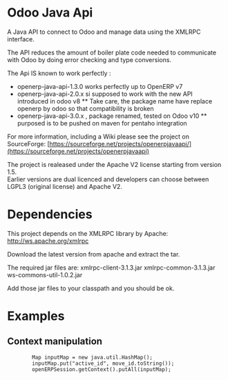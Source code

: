 Odoo Java Api
================

A Java API to connect to Odoo and manage data using the XMLRPC interface.

The API reduces the amount of boiler plate code needed to communicate with Odoo 
by doing error checking and type conversions.

The Api IS known to work perfectly :
* openerp-java-api-1.3.0 works perfectly up to OpenERP v7
* openerp-java-api-2.0.x si supposed to work with the new API introduced in odoo v8
** Take care, the package name have replace openerp by odoo so that compatibility is broken
* openerp-java-api-3.0.x , package renamed, tested on Odoo v10
** purposed is to be pushed on maven for pentaho integration

For more information, including a Wiki please see the project on SourceForge: 
[https://sourceforge.net/projects/openerpjavaapi/](https://sourceforge.net/projects/openerpjavaapi)

The project is realeased under the Apache V2 license starting from version 1.5.  
Earlier versions are dual licenced and developers can choose between LGPL3 (original license) and Apache V2.


# Dependencies

This project depends on the XMLRPC library by Apache: http://ws.apache.org/xmlrpc

Download the latest version from apache and extract the tar.

The required jar files are:
xmlrpc-client-3.1.3.jar
xmlrpc-common-3.1.3.jar
ws-commons-util-1.0.2.jar

Add those jar files to your classpath and you should be ok.

# Examples

## Context manipulation
			Map inputMap = new java.util.HashMap();
			inputMap.put("active_id", move_id.toString());
			openERPSession.getContext().putAll(inputMap);
